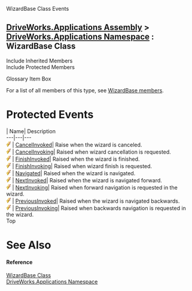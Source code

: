 WizardBase Class Events   
  
[DriveWorks.Applications Assembly](topic13.md) > [DriveWorks.Applications Namespace](topic16.md) : WizardBase Class  
---  
  
Include Inherited Members    
Include Protected Members    


Glossary Item Box

For a list of all members of this type, see [WizardBase members](topic1201.md).

# Protected Events

| Name| Description  
---|---|---  
![Protected Event](dotnetimages/protectedEvent.gif)| [CancelInvoked](topic1248.md)| Raise when the wizard is canceled.   
![Protected Event](dotnetimages/protectedEvent.gif)| [CancelInvoking](topic1249.md)| Raised when wizard cancellation is requested.   
![Protected Event](dotnetimages/protectedEvent.gif)| [FinishInvoked](topic1250.md)| Raised when the wizard is finished.   
![Protected Event](dotnetimages/protectedEvent.gif)| [FinishInvoking](topic1251.md)| Raised when wizard finish is requested.   
![Protected Event](dotnetimages/protectedEvent.gif)| [Navigated](topic1252.md)| Raised when the wizard is navigated.   
![Protected Event](dotnetimages/protectedEvent.gif)| [NextInvoked](topic1253.md)| Raised when the wizard is navigated forward.   
![Protected Event](dotnetimages/protectedEvent.gif)| [NextInvoking](topic1254.md)| Raised when forward navigation is requested in the wizard.   
![Protected Event](dotnetimages/protectedEvent.gif)| [PreviousInvoked](topic1255.md)| Raised when the wizard is navigated backwards.   
![Protected Event](dotnetimages/protectedEvent.gif)| [PreviousInvoking](topic1256.md)| Raised when backwards navigation is requested in the wizard.   
Top

# See Also

#### Reference

[WizardBase Class](topic1200.md)   
[DriveWorks.Applications Namespace](topic16.md)


